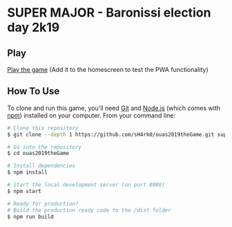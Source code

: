 # SUPER MAJOR - Baronissi election day 2k19

## Play

[Play the game](https://ouas2019.web.app) (Add it to the homescreen to test the PWA functionality)


## How To Use

To clone and run this game, you'll need [Git](https://git-scm.com) and [Node.js](https://nodejs.org/en/download/) (which comes with [npm](http://npmjs.com)) installed on your computer. From your command line:

```bash
# Clone this repository
$ git clone --depth 1 https://github.com/sH4rk0/ouas2019theGame.git super-major-2k19

# Go into the repository
$ cd ouas2019theGame

# Install dependencies
$ npm install

# Start the local development server (on port 8080)
$ npm start

# Ready for production?
# Build the production ready code to the /dist folder
$ npm run build
```
